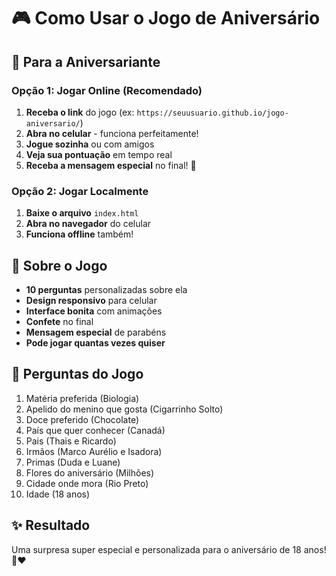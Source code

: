 # 🎮 Como Usar o Jogo de Aniversário

## 📱 Para a Aniversariante

### Opção 1: Jogar Online (Recomendado)
1. **Receba o link** do jogo (ex: `https://seuusuario.github.io/jogo-aniversario/`)
2. **Abra no celular** - funciona perfeitamente!
3. **Jogue sozinha** ou com amigos
4. **Veja sua pontuação** em tempo real
5. **Receba a mensagem especial** no final! 🎉

### Opção 2: Jogar Localmente
1. **Baixe o arquivo** `index.html`
2. **Abra no navegador** do celular
3. **Funciona offline** também!

## 🎯 Sobre o Jogo

- **10 perguntas** personalizadas sobre ela
- **Design responsivo** para celular
- **Interface bonita** com animações
- **Confete** no final
- **Mensagem especial** de parabéns
- **Pode jogar quantas vezes quiser**

## 🎂 Perguntas do Jogo

1. Matéria preferida (Biologia)
2. Apelido do menino que gosta (Cigarrinho Solto)
3. Doce preferido (Chocolate)
4. País que quer conhecer (Canadá)
5. Pais (Thais e Ricardo)
6. Irmãos (Marco Aurélio e Isadora)
7. Primas (Duda e Luane)
8. Flores do aniversário (Milhões)
9. Cidade onde mora (Rio Preto)
10. Idade (18 anos)

## ✨ Resultado

Uma surpresa super especial e personalizada para o aniversário de 18 anos! 🎉❤️

